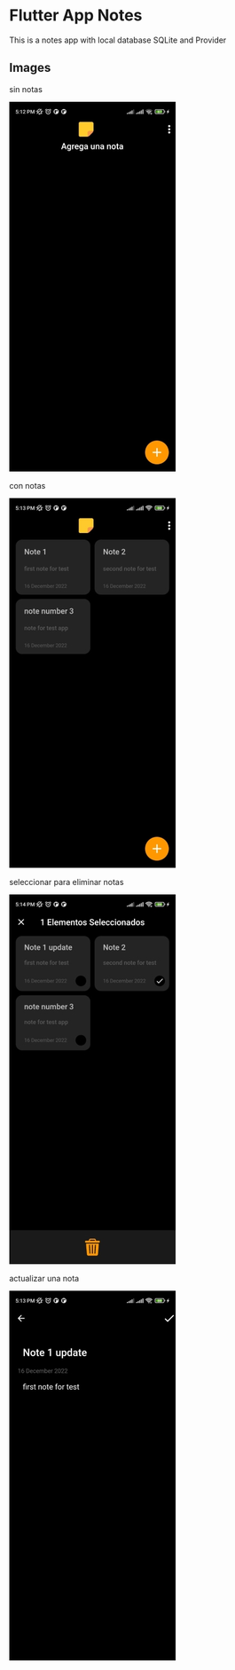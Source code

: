 # Flutter App Notes

This is a notes app with local database SQLite and Provider

## Images

sin notas

![Image-1](./config_img/image_01.jpeg)

con notas

![Image-2](./config_img/image_02.jpeg)

seleccionar para eliminar notas

![Image-3](./config_img/image_03.jpeg)

actualizar una nota

![Image-4](./config_img/image_04.jpeg)
